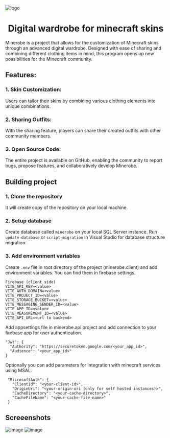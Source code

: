  ![logo](https://github.com/oleklukasiewicz/minerobe/assets/69370471/f9277a21-f817-47bd-b242-0770ed38f14a)

<h1 align="center">Digital wardrobe for minecraft skins</h1>

Minerobe is a project that allows for the customization of Minecraft skins through an advanced digital wardrobe. Designed with ease of sharing and combining different clothing items in mind, this program opens up new possibilities for the Minecraft community.

## Features:

### 1. Skin Customization: 
Users can tailor their skins by combining various clothing elements into unique combinations.

### 2. Sharing Outfits: 
With the sharing feature, players can share their created outfits with other community members.

### 3. Open Source Code: 
The entire project is available on GitHub, enabling the community to report bugs, propose features, and collaboratively develop Minerobe.

## Building project

### 1. Clone the repository
It will create copy of the repository on your local machine.

### 2. Setup database  
Create database called `minerobe` on your local SQL Server instance.
Run `update-database` or `script-migration` in Visual Studio for database structure migration.

### 3. Add environment variables
Create `.env` file in root directory of the project (minerobe.client) and add environment variables. You can find them in firebase settings.
```
Firebase (client side)
VITE_API_KEY=<value>
VITE_AUTH_DOMAIN=<value>
VITE_PROJECT_ID=<value>
VITE_STORAGE_BUCKET=<value>
VITE_MESSAGING_SENDER_ID=<value>
VITE_APP_ID=<value>
VITE_MEASUREMENT_ID=<value>
VITE_API_URL=<url to backend>
```
Add appsettings file in minerobe.api project and add connection to your firebase app for user authentication.
```
"Jwt": {
  "Authority": "https://securetoken.google.com/<your_app_id>",
  "Audience": "<your_app_id>"
}
```

Optionally you can add parameters for integration with minecraft services using MSAL.
```
 "MicrosoftAuth": {
   "ClientId": "<your-client-id>",
   "OriginUri": "<your-origin-uri (only for self hosted instances)>",
   "CacheDirectory": "<your-cache-directory>",
   "CacheFileName": "<your-cache-file-name>"
 }
```

## Screeenshots

![image](https://github.com/oleklukasiewicz/minerobe/assets/69370471/732eea4e-ada1-49b4-a5b1-182452f6d801)
![image](https://github.com/oleklukasiewicz/minerobe/assets/69370471/380e42e3-a743-45be-b4ff-f07bf3d7cc81)






<!--# icons 
https://iconduck.com/search?query=vectorSetIds:140
](url)--!>
